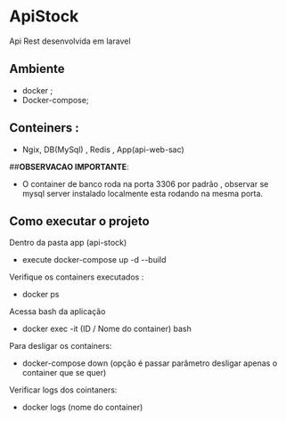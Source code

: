 
# ApiStock

Api Rest desenvolvida em laravel

## Ambiente

- docker ;
- Docker-compose;


## Conteiners :

- Ngix, DB(MySql) , Redis , App(api-web-sac)

##**OBSERVACAO IMPORTANTE**:

- O container de banco roda na porta 3306 por padrão , observar se mysql server instalado localmente esta rodando na mesma porta.


## Como executar o projeto 

Dentro da pasta app (api-stock) 

- execute docker-compose up -d --build 

Verifique os containers executados :

- docker ps

Acessa bash da aplicação

- docker exec -it (ID / Nome do container) bash

Para desligar os containers:

- docker-compose down (opção é passar parâmetro desligar apenas o container que se quer)

Verificar logs dos cointaners:

- docker logs (nome do container)
